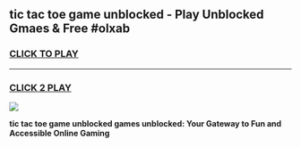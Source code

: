 
## tic tac toe game unblocked - Play Unblocked Gmaes & Free #olxab
<h3>
<a href="https://news.freeplayer.one?title=tic_tac_toe_game_unblocked&ref=03M">CLICK TO PLAY</a></h3>
<hr>

<h3>
<a href="https://news.freeplayer.one?title=tic_tac_toe_game_unblocked&ref=03M">CLICK 2 PLAY</a>
  
</h3>

<a href="https://news.freeplayer.one?title=tic_tac_toe_game_unblocked&ref=03M"><img src="https://clearcache.store/games.png"></a>


**tic tac toe game unblocked games unblocked: Your Gateway to Fun and Accessible Online Gaming**
